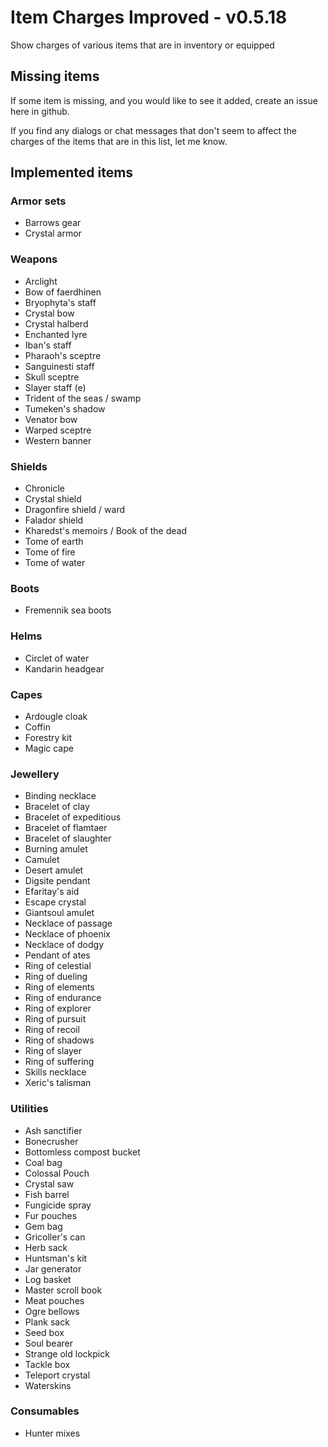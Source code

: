 # Item Charges Improved - v0.5.18

Show charges of various items that are in inventory or equipped

## Missing items

If some item is missing, and you would like to see it added, create an issue here in github.

If you find any dialogs or chat messages that don't seem to affect the charges of the items that are in this list, let me know.

## Implemented items

### Armor sets

- Barrows gear
- Crystal armor

### Weapons

- Arclight
- Bow of faerdhinen
- Bryophyta's staff
- Crystal bow
- Crystal halberd
- Enchanted lyre
- Iban's staff
- Pharaoh's sceptre
- Sanguinesti staff
- Skull sceptre
- Slayer staff (e)
- Trident of the seas / swamp
- Tumeken's shadow
- Venator bow
- Warped sceptre
- Western banner

### Shields

- Chronicle
- Crystal shield
- Dragonfire shield / ward
- Falador shield
- Kharedst's memoirs / Book of the dead
- Tome of earth
- Tome of fire
- Tome of water

### Boots
- Fremennik sea boots

### Helms

- Circlet of water
- Kandarin headgear

### Capes

- Ardougle cloak
- Coffin
- Forestry kit
- Magic cape

### Jewellery

- Binding necklace
- Bracelet of clay
- Bracelet of expeditious
- Bracelet of flamtaer
- Bracelet of slaughter
- Burning amulet
- Camulet
- Desert amulet
- Digsite pendant
- Efaritay's aid
- Escape crystal
- Giantsoul amulet
- Necklace of passage
- Necklace of phoenix
- Necklace of dodgy
- Pendant of ates
- Ring of celestial
- Ring of dueling
- Ring of elements
- Ring of endurance
- Ring of explorer
- Ring of pursuit
- Ring of recoil
- Ring of shadows
- Ring of slayer
- Ring of suffering
- Skills necklace
- Xeric's talisman

### Utilities

- Ash sanctifier
- Bonecrusher
- Bottomless compost bucket
- Coal bag
- Colossal Pouch
- Crystal saw
- Fish barrel
- Fungicide spray
- Fur pouches
- Gem bag
- Gricoller's can
- Herb sack
- Huntsman's kit
- Jar generator
- Log basket
- Master scroll book
- Meat pouches
- Ogre bellows
- Plank sack
- Seed box
- Soul bearer
- Strange old lockpick
- Tackle box
- Teleport crystal
- Waterskins

### Consumables
- Hunter mixes